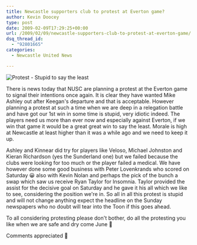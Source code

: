 ```yaml
---
title: Newcastle supporters club to protest at Everton game?
author: Kevin Doocey
type: post
date: 2009-02-09T17:29:25+00:00
url: /2009/02/09/newcastle-supporters-club-to-protest-at-everton-game/
dsq_thread_id:
  - "92801665"
categories:
  - Newcastle United News

---
```

![Protest - Stupid to say the least](https://static.guim.co.uk/sys-images/Football/Pix/pictures/2008/09/03/newcastlefans2.jpg)

There is news today that NUSC are planning a protest at the Everton game to signal their intentions once again. It is clear they have wanted Mike Ashley out after Keegan's departure and that is acceptable. However planning a protest at such a time when we are deep in a relegation battle and have got our 1st win in some time is stupid, very idiotic indeed. The players need us more than ever now and especially against Everton, if we win that game it would be a great great win to say the least. Morale is high at Newcastle at least higher than it was a while ago and we need to keep it up.

Ashley and Kinnear did try for players like Veloso, Michael Johnston and Kieran Richardson (yes the Sunderland one) but we failed because the clubs were looking for too much or the player failed a medical. We have however done some good business with Peter Lovenkrands who scored on Saturday 😀 also with Kevin Nolan and perhaps the pick of the bunch a swap which saw us receive Ryan Taylor for Insomnia. Taylor provided the assist for the decisive goal on Saturday and he gave it his all which we like to see, considering the position we're in. So all in all this protest is stupid and will not change anything expect the headline on the Sunday newspapers who no doubt will tear into the Toon if this goes ahead.

To all considering protesting please don't bother, do all the protesting you like when we are safe and dry come June 🙂

Comments appreciated 🙂
